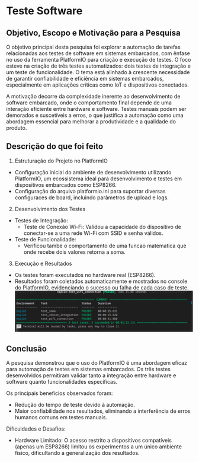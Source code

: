 # Teste Software

## Objetivo, Escopo e Motivação para a Pesquisa

O objetivo principal desta pesquisa foi explorar a automação de tarefas relacionadas aos testes de software em sistemas embarcados, com ênfase no uso da ferramenta PlatformIO para criação e execução de testes. O foco esteve na criação de três testes automatizados: dois testes de integração e um teste de funcionalidade. O tema está alinhado à crescente necessidade de garantir confiabilidade e eficiência em sistemas embarcados, especialmente em aplicações críticas como IoT e dispositivos conectados.

A motivação decorre da complexidade inerente ao desenvolvimento de software embarcado, onde o comportamento final depende de uma interação eficiente entre hardware e software. Testes manuais podem ser demorados e suscetíveis a erros, o que justifica a automação como uma abordagem essencial para melhorar a produtividade e a qualidade do produto.

## Descrição do que foi feito
 1. Estruturação do Projeto no PlatformIO
   - Configuração inicial do ambiente de desenvolvimento utilizando PlatformIO, um ecossistema ideal para desenvolvimento e testes em dispositivos embarcados como ESP8266.
   - Configuração do arquivo platformio.ini para suportar diversas configuraces de board, incluindo parâmetros de upload e logs.
 2. Desenvolvimento dos Testes
   - Testes de Integração:
     - Teste de Conexão Wi-Fi: Validou a capacidade do dispositivo de conectar-se a uma rede Wi-Fi com SSID e senha válidos.
   - Teste de Funcionalidade:
     <!-- - Verificou o comportamento do LED embutido (LED_BUILTIN), testando se ele acende e apaga conforme esperado em um cenário de operação básico. -->
     - Verificou tambe o comportamento de uma funcao matematica que onde recebe dois valores retorna a soma.
 3. Execução e Resultados
   - Os testes foram executados no hardware real (ESP8266).
   - Resultados foram coletados automaticamente e mostrados no console do PlatformIO, evidenciando o sucesso ou falha de cada caso de teste.
![](img/saida.png)  

## Conclusão
A pesquisa demonstrou que o uso do PlatformIO é uma abordagem eficaz para automação de testes em sistemas embarcados. Os três testes desenvolvidos permitiram validar tanto a integração entre hardware e software quanto funcionalidades específicas. 

Os principais benefícios observados foram:

- Redução do tempo de teste devido à automação.
- Maior confiabilidade nos resultados, eliminando a interferência de erros humanos comuns em testes manuais.

Dificuldades e Desafios:

<!-- Falta de Documentação Detalhada: Encontrar materiais específicos sobre automação de testes com PlatformIO foi desafiador, especialmente para casos de integração com hardware.  -->
- Hardware Limitado: O acesso restrito a dispositivos compatíveis (apenas um ESP8266) limitou os experimentos a um único ambiente fisico, dificultando a generalização dos resultados.
 

